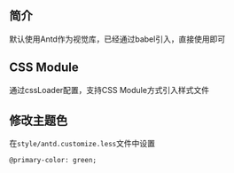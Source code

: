 ## 简介
默认使用Antd作为视觉库，已经通过babel引入，直接使用即可

## CSS Module
通过cssLoader配置，支持CSS Module方式引入样式文件

## 修改主题色
在`style/antd.customize.less`文件中设置
```
@primary-color: green;
```